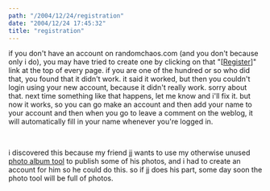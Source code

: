 ```yaml
---
path: "/2004/12/24/registration" 
date: "2004/12/24 17:45:32" 
title: "registration" 
---
```

<p>if you don't have an account on randomchaos.com (and you don't because only i do), you may have tried to create one by clicking on that "[<a href="http://www.randomchaos.com/user/register.php">Register</a>]" link at the top of every page. if you are one of the hundred or so who did that, you found that it didn't work. it said it worked, but then you couldn't login using your new account, because it didn't really work. sorry about that. next time something like that happens, let me know and i'll fix it. but now it works, so you can go make an account and then add your name to your account and then when you go to leave a comment on the weblog, it will automatically fill in your name whenever you're logged in.</p><br><p>i discovered this because my friend jj wants to use my otherwise unused <a href="http://www.randomchaos.com/photo.php">photo album tool</a> to publish some of his photos, and i had to create an account for him so he could do this. so if jj does his part, some day soon the photo tool will be full of photos.</p>